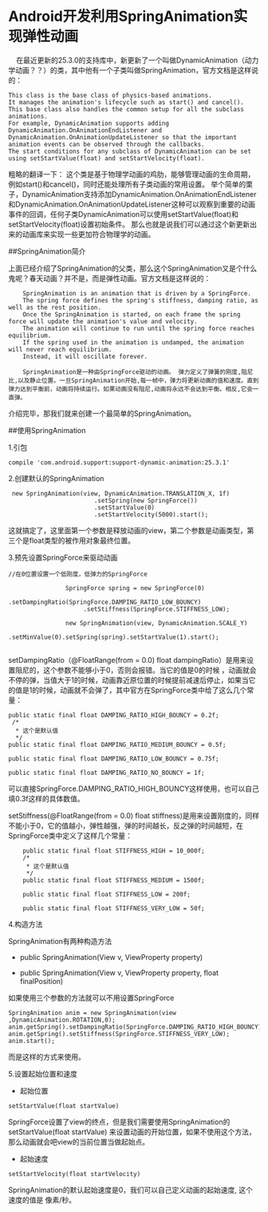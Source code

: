 # Android开发利用SpringAnimation实现弹性动画

 &nbsp;&nbsp;&nbsp;&nbsp;在最近更新的25.3.0的支持库中，新更新了一个叫做DynamicAnimation（动力学动画？？）的类，其中他有一个子类叫做SpringAnimation，官方文档是这样说的：
	  
	This class is the base class of physics-based animations.
	It manages the animation's lifecycle such as start() and cancel().
	This base class also handles the common setup for all the subclass animations.
	For example, DynamicAnimation supports adding DynamicAnimation.OnAnimationEndListener and   DynamicAnimation.OnAnimationUpdateListener so that the important animation events can be observed through the callbacks. 
	The start conditions for any subclass of DynamicAnimation can be set using setStartValue(float) and setStartVelocity(float).
	
粗略的翻译一下：
		 这个类是基于物理学动画的鸡肋，能够管理动画的生命周期，例如start()和cancel()，同时还能处理所有子类动画的常用设置。
		 举个简单的栗子，DynamicAnimation支持添加DynamicAnimation.OnAnimationEndListener 和DynamicAnimation.OnAnimationUpdateListener这种可以观察到重要的动画事件的回调，任何子类DynamicAnimation可以使用setStartValue(float)和setStartVelocity(float)设置初始条件。
		  那么也就是说我们可以通过这个新更新出来的动画库来实现一些更加符合物理学的动画。

##SpringAnimation简介

上面已经介绍了SpringAnimation的父类，那么这个SpringAnimation又是个什么鬼呢？春天动画？并不是，而是弹性动画。官方文档是这样说的：
 
		SpringAnimation is an animation that is driven by a SpringForce. 
		The spring force defines the spring's stiffness, damping ratio, as well as the rest position. 
		Once the SpringAnimation is started, on each frame the spring force will update the animation's value and velocity.
		The animation will continue to run until the spring force reaches equilibrium. 
		If the spring used in the animation is undamped, the animation will never reach equilibrium. 
		Instead, it will oscillate forever.
		
		SpringAnimation是一种由SpringForce驱动的动画。 弹力定义了弹簧的刚度,阻尼比,以及静止位置。一旦SpringAnimation开始,每一帧中，弹力将更新动画的值和速度。直到弹力达到平衡前，动画将持续运行。如果动画没有阻尼,动画将永远不会达到平衡。相反,它会一直弹。
				
介绍完毕，那我们就来创建一个最简单的SpringAnimation。

##使用SpringAnimation
	
1.引包
	

```
compile 'com.android.support:support-dynamic-animation:25.3.1'
```
2.创建默认的SpringAnimation

```
 new SpringAnimation(view, DynamicAnimation.TRANSLATION_X, 1f)
                        .setSpring(new SpringForce())
                        .setStartValue(0)
                        .setStartVelocity(5000).start();

```
这就搞定了，这里面第一个参数是释放动画的view，第二个参数是动画类型，第三个是float类型的被作用对象最终位置。

3.预先设置SpringForce来驱动动画

```
//在0位置设置一个低刚度，低弹力的SpringForce

                SpringForce spring = new SpringForce(0)
                     .setDampingRatio(SpringForce.DAMPING_RATIO_LOW_BOUNCY)
                     .setStiffness(SpringForce.STIFFNESS_LOW);
                     
                new SpringAnimation(view, DynamicAnimation.SCALE_Y)
                        .setMinValue(0).setSpring(spring).setStartValue(1).start();
       
```

setDampingRatio（@FloatRange(from = 0.0) float dampingRatio）是用来设置阻尼的，这个参数不能够小于0，否则会报错。当它的值是0的时候 ，动画就会不停的弹，当值大于1的时候，动画靠近原位置的时候提前减速后停止，如果当它的值是1的时候，动画就不会弹了，其中官方在SpringForce类中给了这么几个常量：

```
public static final float DAMPING_RATIO_HIGH_BOUNCY = 0.2f;
 /*
  * 这个是默认值
  */
public static final float DAMPING_RATIO_MEDIUM_BOUNCY = 0.5f;
 
public static final float DAMPING_RATIO_LOW_BOUNCY = 0.75f;
 
public static final float DAMPING_RATIO_NO_BOUNCY = 1f;
```
可以直接SpringForce.DAMPING_RATIO_HIGH_BOUNCY这样使用，也可以自己填0.3f这样的具体数值。

setStiffness(@FloatRange(from = 0.0) float stiffness)是用来设置刚度的，同样不能小于0，它的值越小，弹性越强，弹的时间越长，反之弹的时间越短，在SpringForce类中定义了这样几个常量：

```
    public static final float STIFFNESS_HIGH = 10_000f;
    /*
	 * 这个是默认值
     */
    public static final float STIFFNESS_MEDIUM = 1500f;
   
    public static final float STIFFNESS_LOW = 200f;
    
    public static final float STIFFNESS_VERY_LOW = 50f;
```
4.构造方法

SpringAnimation有两种构造方法

- public SpringAnimation(View v, ViewProperty property)

- public SpringAnimation(View v, ViewProperty property, float finalPosition)

如果使用三个参数的方法就可以不用设置SpringForce

```
SpringAnimation anim = new SpringAnimation(view ,DynamicAnimation.ROTATION,0);
anim.getSpring().setDampingRatio(SpringForce.DAMPING_RATIO_HIGH_BOUNCY);
anim.getSpring().setStiffness(SpringForce.STIFFNESS_VERY_LOW);
anim.start();
```
而是这样的方式来使用。

5.设置起始位置和速度

- 起始位置

```
setStartValue(float startValue)
```

SpringForce设置了view的终点，但是我们需要使用SpringAnimation的setStartValue(float startValue) 来设置动画的开始位置，如果不使用这个方法，那么动画就会吧view的当前位置当做起始点。

- 起始速度

```
setStartVelocity(float startVelocity)
```

SpringAnimation的默认起始速度是0，我们可以自己定义动画的起始速度, 这个速度的值是 像素/秒。
